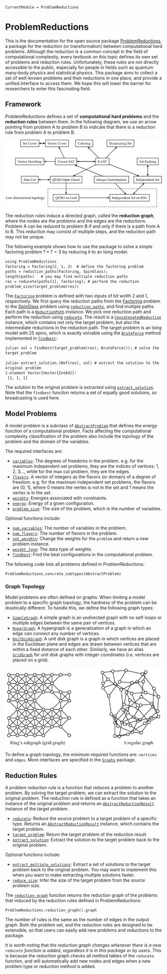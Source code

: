 ```@meta
CurrentModule = ProblemReductions
```

# ProblemReductions

This is the documentation for the open source package [ProblemReductions](https://github.com/GiggleLiu/ProblemReductions.jl),
a package for the reduction (or transformation) between computational hard problems.
Although the reduction is a common concept in the field of computational complexity, every textbook on this topic defines its own set of problems and reduction rules.
Unfortunately, these rules are not directly accessible to the public, especially for people in fields such as quantum many-body physics and statistical physics.
This package aims to collect a set of well-known problems and their reductions in one place, and provide a unified interface to access them.
We hope this will lower the barrier for researchers to enter this fascinating field.

## Framework

ProblemReductions defines a set of **computational hard problems** and the **reduction rules** between them. In the following diagram, we use an arrow pointing from problem A to problem B to indicate that there is a reduction rule from problem A to problem B.

![](./assets/reduction.svg)

The reduction rules induce a directed graph, called the **reduction graph**, where the nodes are the problems and the edges are the reductions.
Problem A can be reduced to problem B if and only if there is a path from A to B.
This reduction may consist of multiple steps, and the reduction path may not be unique.

The following example shows how to use the package to solve a simple factoring problem $? \times ? = 3$ by reducing it to an Ising model.
```@repl reduction_graph
using ProblemReductions
factoring = Factoring(2, 1, 3)  # define the factoring problem
paths = reduction_paths(Factoring, SpinGlass);
length(paths)   # you may find multiple reduction paths
res = reduceto(paths[1], factoring); # perform the reduction
problem_size(target_problem(res))
```
The [`Factoring`](@ref) problem is defined with two inputs of bit width 2 and 1, respectively.
We first query the reduction paths from the [Factoring](@ref) problem to the [SpinGlass](@ref) problem using [`reduction_paths`](@ref), and find multiple paths.
Each path is a [`ReductionPath`](@ref) instance.
We pick one reduction path and perform the reduction using [`reduceto`](@ref). The result is a [`ConcatenatedReduction`](@ref) instance, which contains not only the target problem, but also the intermediate reductions in the reduction path.
The target problem is an Ising model with 25 spins, which is exactly solvable using the [`BruteForce`](@ref) method implemented in [`findbest`](@ref):

```julia-repl
julia> sol = findbest(target_problem(res), BruteForce()); # solve the target problem

julia> extract_solution.(Ref(res), sol) # extract the solution to the original problem
1-element Vector{Vector{Int64}}:
 [1, 1, 1]
```

The solution to the original problem is extracted using [`extract_solution`](@ref). Note that the `findbest` funciton returns a set of equally good solutions, so broadcasting is used here.

## Model Problems
A model problem is a subclass of [`AbstractProblem`](@ref) that defines the energy function of a computational problem.
Facts affecting the computational complexity classification of the problem also include the topology of the problem and the domain of the variables.

The required interfaces are:
- [`variables`](@ref): The degrees of freedoms in the problem.
    e.g. for the maximum independent set problems, they are the indices of vertices: 1, 2, 3...,
    while for the max cut problem, they are the edges.
- [`flavors`](@ref): A vector of integers as the flavors (or domain) of a degree of freedom.
    e.g. for the maximum independent set problems, the flavors are [0, 1], where 0 means the vertex is not in the set and 1 means the vertex is in the set.
- [`weights`](@ref): Energies associated with constraints.
- [`energy`](@ref): Energy of a given configuration.
- [`problem_size`](@ref): The size of the problem, which is the number of variables.

Optional functions include:
- [`num_variables`](@ref): The number of variables in the problem.
- [`num_flavors`](@ref): The number of flavors in the problem.
- [`set_weights`](@ref): Change the weights for the `problem` and return a new problem instance.
- [`weight_type`](@ref): The data type of weights.
- [`findbest`](@ref): Find the best configurations in the computational problem.

The following code lists all problems defined in ProblemReductions:
```@repl reduction_graph
ProblemReductions.concrete_subtypes(AbstractProblem)
```


### Graph Topology

Model problems are often defined on graphs. When limiting a model problem to a specific graph topology, the hardness of the problem can be drastically different.
To handle this, we define the following graph types:

- [`SimpleGraph`](https://juliagraphs.org/Graphs.jl/dev/core_functions/simplegraphs/#Graphs.SimpleGraphs.SimpleGraph): A simple graph is an undirected graph with no self-loops or multiple edges between the same pair of vertices.
- [`HyperGraph`](@ref): A hypergraph is a generalization of a graph in which an edge can connect any number of vertices.
- [`UnitDiskGraph`](@ref): A unit disk graph is a graph in which vertices are placed in the Euclidean plane and edges are drawn between vertices that are within a fixed distance of each other. Similarly, we have an alias [`GridGraph`](@ref) for unit disk graphs with integer coordinates (i.e. vertices are placed on a grid).

![](./assets/graphtypes.svg)

To define a graph topology, the minimum required functions are: `vertices` and `edges`. More interfaces are specified in the [`Graphs`](https://juliagraphs.org/Graphs.jl/dev/) package.


## Reduction Rules

A problem reduction rule is a function that reduces a problem to another problem. By solving the target problem, we can extract the solution to the original problem. The reduction rule is defined as a function that takes an instance of the original problem and returns an [`AbstractReductionResult`](@ref) instance of the target problem.

- [`reduceto`](@ref): Reduce the source problem to a target problem of a specific type. Returns an [`AbstractReductionResult`](@ref) instance, which contains the target problem.
- [`target_problem`](@ref): Return the target problem of the reduction result.
- [`extract_solution`](@ref): Extract the solution to the target problem back to the original problem.

Optional functions include:
- [`extract_multiple_solutions`](@ref): Extract a set of solutions to the target problem back to the original problem. You may want to implement this when you want to make extracting multiple solutions faster.
- [`reduce_size`](@ref): Infer the size of the target problem from the source problem size.

The [`reduction_graph`](@ref) function returns the reduction graph of the problems that induced by the reduction rules defined in ProblemReductions:
```@repl reduction_graph
ProblemReductions.reduction_graph().graph
```
The number of rules is the same as the number of edges in the output graph.
Both the problem set, and the reduction rules are designed to be extensible, so that users can easily add new problems and reductions to the package.

It is worth noting that *the reduction graph changes whenever there is a new `reduceto` function is added, regardless it is in this package or by users*.
This is because the reduction graph checks all method tables of the `reduceto` function, and will automatically add new nodes and edges when a new problem type or reduction method is added.